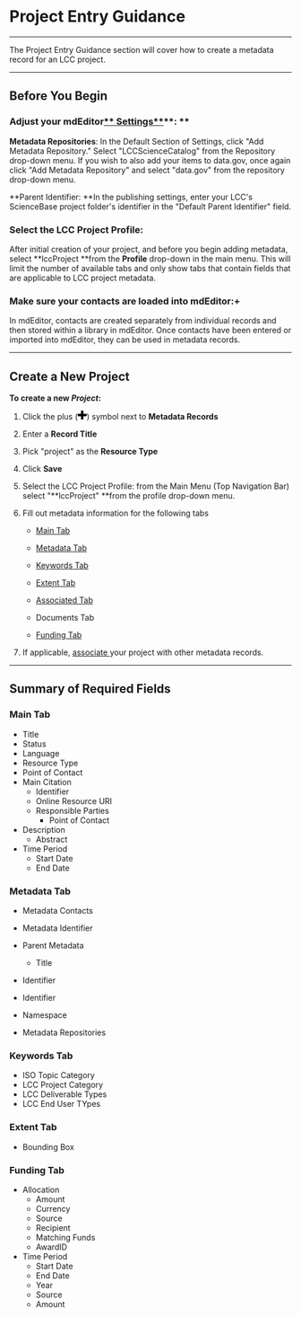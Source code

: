 # Project Entry Guidance

---

The Project Entry Guidance section will cover how to create a metadata record for an LCC project.

---

## Before You Begin

### **Adjust your mdEditor**[** Settings**](/settings.md)**: **

**Metadata Repositories**: In the Default Section of Settings, click "Add Metadata Repository." Select "LCCScienceCatalog" from the Repository drop-down menu. If you wish to also add your items to data.gov, once again click "Add Metadata Repository" and select "data.gov" from the repository drop-down menu.

**Parent Identifier: **In the publishing settings, enter your LCC's ScienceBase project folder's identifier in the "Default Parent Identifier" field.

### **Select the LCC Project Profile**:

After initial creation of your project, and before you begin adding metadata, select **lccProject **from the **Profile** drop-down in the main menu. This will limit the number of available tabs and only show tabs that contain fields that are applicable to LCC project metadata.

### **Make sure your contacts are loaded into mdEditor:+**

In mdEditor, contacts are created separately from individual records and then stored within a library in mdEditor. Once contacts have been entered or imported into mdEditor, they can be used in metadata records.

---

## Create a New Project

**To create a new **_**Project**_**:**

1. Click the plus \(![](/assets/symbol_plus_16.png)\) symbol next to **Metadata Records**
2. Enter a **Record Title**
3. Pick "project" as the **Resource Type**
4. Click **Save**
5. Select the LCC Project Profile: from the Main Menu \(Top Navigation Bar\) select "**lccProject" **from the profile drop-down menu. 
6. Fill out metadata information for the following tabs

   * [Main Tab](/record/main/record-main-copy.md)

   * [Metadata Tab](/record/main/metadata-tab.md)

   * [Keywords Tab](/record/main/keywords-tab.md)

   * [Extent Tab](/record/main/extent-tab.md)

   * [Associated Tab](/record/main/associating-records.md)

   * Documents Tab

   * [Funding Tab](/record/main/funding-tab.md)

7. If applicable, [associate ](/record/main/associating-records.md)your project with other metadata records.

---

## Summary of Required Fields

### **Main Tab**

* Title
* Status
* Language
* Resource Type
* Point of Contact
* Main Citation
  * Identifier
  * Online Resource URI
  * Responsible Parties 
    * Point of Contact
* Description
  * Abstract
* Time Period
  * Start Date
  * End Date

### **Metadata Tab**

* Metadata Contacts
* Metadata Identifier
* Parent Metadata
  * Title 
* Identifier
 * Identifier
  * Namespace

* Metadata Repositories 

### **Keywords Tab**

* ISO Topic Category
* LCC Project Category 
* LCC Deliverable Types
* LCC End User TYpes

### **Extent Tab**

* Bounding Box

### **Funding Tab**

* Allocation
  * Amount 
  * Currency 
  * Source 
  * Recipient 
  * Matching Funds
  * AwardID
* Time Period
  * Start Date
  * End Date
  * Year 
  * Source
  * Amount 



